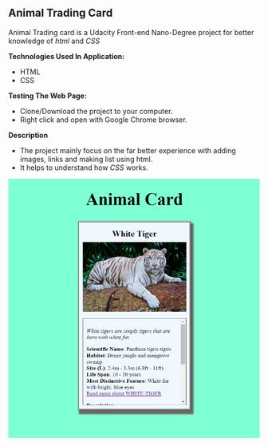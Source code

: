 ## Animal Trading Card
Animal Trading card is a Udacity Front-end Nano-Degree project for better knowledge of _html_ and _CSS_

**Technologies Used In Application:**
* HTML
* CSS

**Testing The Web Page:**
* Clone/Download the project to your computer.
* Right click and open with Google Chrome browser.

**Description**

* The project mainly focus on the far better experience with adding images, links and making list using html.
* It helps to understand how _CSS_ works.

<img src='Screenshot (2).png'/>


